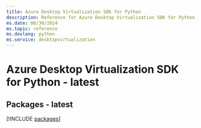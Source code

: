 ```yaml
---
title: Azure Desktop Virtualization SDK for Python
description: Reference for Azure Desktop Virtualization SDK for Python
ms.date: 08/30/2024
ms.topic: reference
ms.devlang: python
ms.service: desktopvirtualization
---
```

# Azure Desktop Virtualization SDK for Python - latest
## Packages - latest
[!INCLUDE [packages](desktop-virtualization-index.md)]